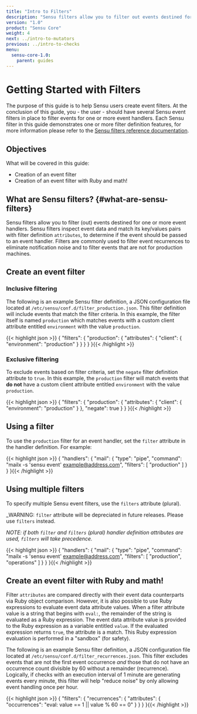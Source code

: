 ```yaml
---
title: "Intro to Filters"
description: "Sensu filters allow you to filter out events destined for one or more event handlers. Filters are commonly used to filter event recurrences to eliminate notification noise."
version: "1.0"
product: "Sensu Core"
weight: 4
next: ../intro-to-mutators
previous: ../intro-to-checks
menu:
  sensu-core-1.0:
    parent: guides
---
```


# Getting Started with Filters

The purpose of this guide is to help Sensu users create event filters. At the
conclusion of this guide, you - the user - should have several Sensu event
filters in place to filter events for one or more event handlers. Each Sensu
filter in this guide demonstrates one or more filter definition features, for
more information please refer to the [Sensu filters reference documentation][1].

## Objectives

What will be covered in this guide:

- Creation of an event filter
- Creation of an event filter with Ruby and math!

## What are Sensu filters? {#what-are-sensu-filters}

Sensu filters allow you to filter (out) events destined for one or more event
handlers. Sensu filters inspect event data and match its key/values pairs with
filter definition `attributes`, to determine if the event should be passed to an
event handler. Filters are commonly used to filter event recurrences to
eliminate notification noise and to filter events that are not for production
machines.

## Create an event filter

### Inclusive filtering

The following is an example Sensu filter definition, a JSON configuration file
located at `/etc/sensu/conf.d/filter_production.json`. This filter definition
will include events that match the filter criteria. In this example, the filter
itself is named `production` which matches events with a custom client attribute
entitled `environment` with the value `production`.

{{< highlight json >}}
{
  "filters": {
    "production": {
      "attributes": {
        "client": {
          "environment": "production"
        }
      }
    }
  }
}{{< /highlight >}}

### Exclusive filtering

To exclude events based on filter criteria, set the `negate` filter definition
attribute to `true`. In this example, the `production` filter will match events
that **do not** have a custom client attribute entitled `environment` with the
value `production`.

{{< highlight json >}}
{
  "filters": {
    "production": {
      "attributes": {
        "client": {
          "environment": "production"
        }
      },
      "negate": true
    }
  }
}{{< /highlight >}}

## Using a filter

To use the `production` filter for an event handler, set the `filter` attribute
in the handler definition. For example:

{{< highlight json >}}
{
  "handlers": {
    "mail": {
      "type": "pipe",
      "command": "mailx -s 'sensu event' example@address.com",
      "filters": [
        "production"
      ]
    }
  }
}{{< /highlight >}}

## Using multiple filters

To specify multiple Sensu event filters, use the `filters` attribute (plural).

_WARNING: `filter` attribute will be depreciated in future releases. Please use 
`filters` instead.

_NOTE: if both `filter` and `filters` (plural) handler definition attributes are
used, `filters` will take precedence._

{{< highlight json >}}
{
  "handlers": {
    "mail": {
      "type": "pipe",
      "command": "mailx -s 'sensu event' example@address.com",
      "filters": [
        "production",
        "operations"
      ]
    }
  }
}{{< /highlight >}}

## Create an event filter with Ruby and math!

Filter `attributes` are compared directly with their event data counterparts via
Ruby object comparison. However, it is also possible to use Ruby expressions to
evaluate event data attribute values. When a filter attribute value is a string
that begins with `eval:`, the remainder of the string is evaluated as a Ruby
expression. The event data attribute value is provided to the Ruby expression as
a variable entitled `value`. If the evaluated expression returns `true`, the
attribute is a match. This Ruby expression evaluation is performed in a
"sandbox" (for safety).

The following is an example Sensu filter definition, a JSON configuration file
located at `/etc/sensu/conf.d/filter_recurrences.json`. This filter excludes
events that are not the first event occurrence _and_ those that do not have an
occurrence count divisible by 60 without a remainder (recurrence). Logically, if
checks with an execution interval of 1 minute are generating events every
minute, this filter will help "reduce noise" by only allowing event handling
once per hour.

{{< highlight json >}}
{
  "filters": {
    "recurrences": {
      "attributes": {
        "occurrences": "eval: value == 1 || value % 60 == 0"
      }
    }
  }
}{{< /highlight >}}

[1]:  ../../reference/filters/